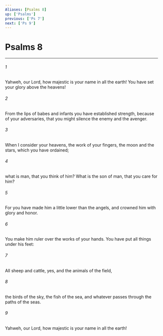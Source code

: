 ```yaml
---
Aliases: [Psalms 8]
up: ['Psalms']
previous: ['Ps 7']
next: ['Ps 9']
---
```

# Psalms 8
***





###### 1 

Yahweh, our Lord, how majestic is your name in all the earth! You have set your glory above the heavens! 



###### 2 

From the lips of babes and infants you have established strength, because of your adversaries, that you might silence the enemy and the avenger. 



###### 3 

When I consider your heavens, the work of your fingers, the moon and the stars, which you have ordained; 



###### 4 

what is man, that you think of him? What is the son of man, that you care for him? 



###### 5 

For you have made him a little lower than the angels, and crowned him with glory and honor. 



###### 6 

You make him ruler over the works of your hands. You have put all things under his feet: 



###### 7 

All sheep and cattle, yes, and the animals of the field, 



###### 8 

the birds of the sky, the fish of the sea, and whatever passes through the paths of the seas. 



###### 9 

Yahweh, our Lord, how majestic is your name in all the earth!
